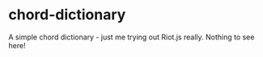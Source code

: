 # chord-dictionary
A simple chord dictionary - just me trying out Riot.js really. Nothing to see here!
